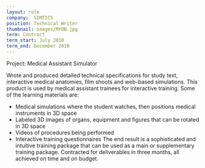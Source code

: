 ```yaml
---
layout: role
company:  SIMTICS
position: Technical Writer
thumbnail: images/MYOB.jpg
term: Contract
term_start: July 2010
term_end: December 2010
---
```


Project: Medical Assistant Simulator

Wrote and produced detailed technical specifications for study text, interactive medical anatomies, film shoots and web-based simulations.
This product is used by medical assistant trainees for interactive training. Some of the learning materials are:
* Medical simulations where the student watches, then positions medical instruments in 3D space
* Labeled 3D images of organs, equipment and figures that can be rotated in 3D space
* Videos of procedures being performed
* Interactive training questionnaires
The end result is a sophisticated and intuitive training package that can be used as a main or supplementary training package.
Contracted for deliverables in three months, all achieved on time and on budget.
